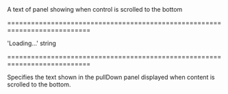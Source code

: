 <!--**
/*-------------------------------------------
    Auto-generated file. Do not modify.
-------------------------------------------

**-->
<!--d-->A text of panel showing when control is scrolled to the bottom<!--/d-->
===========================================================================
<!--default-->'Loading...'<!--/default-->
<!--type-->string<!--/type-->
===========================================================================

<!--shortDescription-->
Specifies the text shown in the pullDown panel displayed when content is scrolled to the bottom.
<!--/shortDescription-->

<!--fullDescription-->

<!--/fullDescription-->